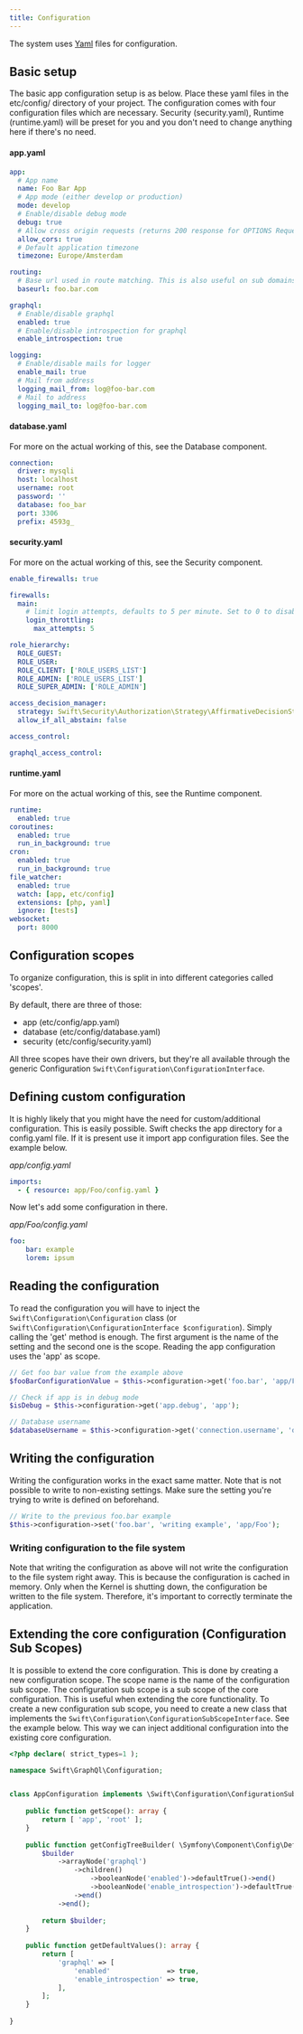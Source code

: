 ```yaml
---
title: Configuration
---
```


The system uses [Yaml](https://yaml.org/) files for configuration.
## Basic setup
The basic app configuration setup is as below. Place these yaml files in the etc/config/ directory of your project. The configuration comes with four configuration files which are necessary. Security (security.yaml), Runtime (runtime.yaml) will be preset for you and you don't need to change anything here if there's no need.

#### app.yaml
```yaml
app:
  # App name
  name: Foo Bar App
  # App mode (either develop or production)
  mode: develop
  # Enable/disable debug mode
  debug: true
  # Allow cross origin requests (returns 200 response for OPTIONS Request if no Route is matched)
  allow_cors: true
  # Default application timezone
  timezone: Europe/Amsterdam

routing:
  # Base url used in route matching. This is also useful on sub domains
  baseurl: foo.bar.com

graphql:
  # Enable/disable graphql 
  enabled: true
  # Enable/disable introspection for graphql
  enable_introspection: true

logging:
  # Enable/disable mails for logger
  enable_mail: true
  # Mail from address
  logging_mail_from: log@foo-bar.com
  # Mail to address
  logging_mail_to: log@foo-bar.com
```
#### database.yaml
For more on the actual working of this, see the Database component.
```yaml
connection:
  driver: mysqli
  host: localhost
  username: root
  password: ''
  database: foo_bar
  port: 3306
  prefix: 4593g_
```
#### security.yaml
For more on the actual working of this, see the Security component.
```yaml
enable_firewalls: true

firewalls:
  main:
    # limit login attempts, defaults to 5 per minute. Set to 0 to disable throttling
    login_throttling:
      max_attempts: 5

role_hierarchy:
  ROLE_GUEST:
  ROLE_USER:
  ROLE_CLIENT: ['ROLE_USERS_LIST']
  ROLE_ADMIN: ['ROLE_USERS_LIST']
  ROLE_SUPER_ADMIN: ['ROLE_ADMIN']

access_decision_manager:
  strategy: Swift\Security\Authorization\Strategy\AffirmativeDecisionStrategy
  allow_if_all_abstain: false

access_control:

graphql_access_control:
```
#### runtime.yaml
For more on the actual working of this, see the Runtime component.
```yaml
runtime:
  enabled: true
coroutines:
  enabled: true
  run_in_background: true
cron:
  enabled: true
  run_in_background: true
file_watcher:
  enabled: true
  watch: [app, etc/config]
  extensions: [php, yaml]
  ignore: [tests]
websocket:
  port: 8000
```

## Configuration scopes
To organize configuration, this is split in into different categories called 'scopes'. 

By default, there are three of those:
 - app (etc/config/app.yaml)
 - database (etc/config/database.yaml)
 - security (etc/config/security.yaml)

All three scopes have their own drivers, but they're all available through the generic Configuration ``Swift\Configuration\ConfigurationInterface``.

## Defining custom configuration
It is highly likely that you might have the need for custom/additional configuration. This is easily possible. Swift checks the app directory for a config.yaml file. If it is present use it import app configuration files. See the example below.  

_app/config.yaml_
```yaml
imports:
  - { resource: app/Foo/config.yaml }
```

Now let's add some configuration in there.  

_app/Foo/config.yaml_
```yaml
foo:
    bar: example
    lorem: ipsum
```

## Reading the configuration
To read the configuration you will have to inject the `Swift\Configuration\Configuration` class (or `Swift\Configuration\ConfigurationInterface $configuration`). Simply calling the 'get' method is enough. The first argument is the name of the setting and the second one is the scope. Reading the app configuration uses the 'app' as scope.
```php
// Get foo bar value from the example above
$fooBarConfigurationValue = $this->configuration->get('foo.bar', 'app/Foo');

// Check if app is in debug mode
$isDebug = $this->configuration->get('app.debug', 'app');

// Database username
$databaseUsername = $this->configuration->get('connection.username', 'database');
```

## Writing the configuration
Writing the configuration works in the exact same matter. Note that is not possible to write to non-existing settings. Make sure the setting you're trying to write is defined on beforehand.

```php
// Write to the previous foo.bar example
$this->configuration->set('foo.bar', 'writing example', 'app/Foo');
```

### Writing configuration to the file system
Note that writing the configuration as above will not write the configuration to the file system right away. This is because the configuration is cached in memory. Only when the Kernel is shutting down, the configuration be written to the file system. Therefore, it's important to correctly terminate the application.

## Extending the core configuration (Configuration Sub Scopes)
It is possible to extend the core configuration. This is done by creating a new configuration scope. The scope name is the name of the configuration sub scope. The configuration sub scope is a sub scope of the core configuration. This is useful when extending the core functionality. To create a new configuration sub scope, you need to create a new class that implements the `Swift\Configuration\ConfigurationSubScopeInterface`. See the example below. This way we can inject additional configuration into the existing core configuration.
```php
<?php declare( strict_types=1 );

namespace Swift\GraphQl\Configuration;


class AppConfiguration implements \Swift\Configuration\ConfigurationSubScopeInterface {
    
    public function getScope(): array {
        return [ 'app', 'root' ];
    }
    
    public function getConfigTreeBuilder( \Symfony\Component\Config\Definition\Builder\NodeBuilder $builder ):  \Symfony\Component\Config\Definition\Builder\NodeBuilder {
        $builder
            ->arrayNode('graphql')
                ->children()
                    ->booleanNode('enabled')->defaultTrue()->end()
                    ->booleanNode('enable_introspection')->defaultTrue()->end()
                ->end()
            ->end();
        
        return $builder;
    }
    
    public function getDefaultValues(): array {
        return [
            'graphql' => [
                'enabled'              => true,
                'enable_introspection' => true,
            ],
        ];
    }
    
}
```